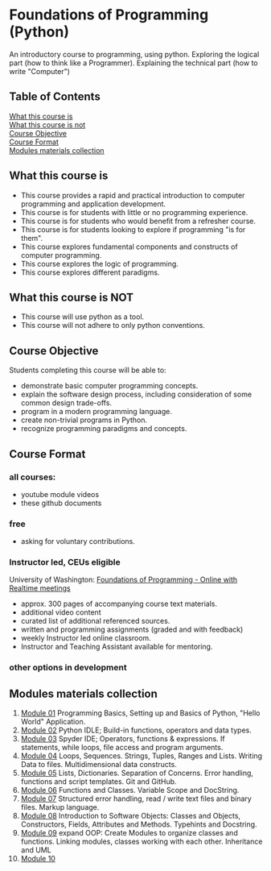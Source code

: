 # Foundations of Programming (Python)

An introductory course to programming, using python.
Exploring the logical part (how to think like a Programmer).
Explaining the technical part (how to write "Computer")

## Table of Contents

[What this course is](#What-this-course-is)  
[What this course is not](#What-this-coiurse-is-not)  
[Course Objective](#Course-Objective)  
[Course Format](#Course-Format)  
[Modules materials collection](#Modules-materials-collection)  

## What this course is
- This course provides a rapid and practical introduction to computer programming and application development.
- This course is for students with little or no programming experience.
- This course is for students who would benefit from a refresher course.
- This course is for students looking to explore if programming "is for them".
- This course explores fundamental components and constructs of computer programming.
- This course explores the logic of programming.
- This course explores different paradigms.

## What this course is NOT
- This course will use python as a tool. 
- This course will not adhere to only python conventions.

## Course Objective
Students completing this course will be able to:
- demonstrate basic computer programming concepts.
- explain the software design process, including consideration of some common design trade-offs.
- program in a modern programming language.
- create non-trivial programs in Python.
- recognize programming paradigms and concepts.

## Course Format

### all courses:
- youtube module videos
- these github documents

### free
- asking for voluntary contributions.

### Instructor led, CEUs eligible
University of Washington: [Foundations of Programming - Online with Realtime meetings](https://www.pce.uw.edu/courses/foundations-of-programming-python)
- approx. 300 pages of accompanying course text materials.
- additional video content
- curated list of additional referenced sources.
- written and programming assignments (graded and with feedback)
- weekly Instructor led online classroom.
- Instructor and Teaching Assistant available for mentoring.

### other options in development

## Modules materials collection

1. [Module 01](Modules.md#Module-01-Materials-List) Programming Basics, Setting up and Basics of Python, "Hello World" Application.
2. [Module 02](Modules.md#Module-02-Materials-List) Python IDLE; Build-in functions, operators and data types.
3. [Module 03](Modules.md#Module-03-Materials-List) Spyder IDE; Operators, functions & expressions. If statements, while loops, file access and program arguments.
4. [Module 04](Modules.md#Module-04-Materials-List) Loops, Sequences. Strings, Tuples, Ranges and Lists. Writing Data to files. Multidimensional data constructs.
5. [Module 05](Modules.md#Module-05-Materials-List) Lists, Dictionaries. Separation of Concerns. Error handling, functions and script templates. Git and GitHub.
6. [Module 06](Modules.md#Module-06-Materials-List) Functions and Classes. Variable Scope and DocString.
7. [Module 07](Modules.md#Module-07-Materials-List) Structured error handling, read / write text files and binary files. Markup language.
8. [Module 08](Modules.md#Module-08-Materials-List) Introduction to Software Objects: Classes and Objects, Constructors, Fields, Attributes and Methods. Typehints and Docstring.
9. [Module 09](Modules.md#Module-09-Materials-List) expand OOP: Create Modules to organize classes and functions. Linking modules, classes working with each other. Inheritance and UML
10. [Module 10](Module_10.md)

